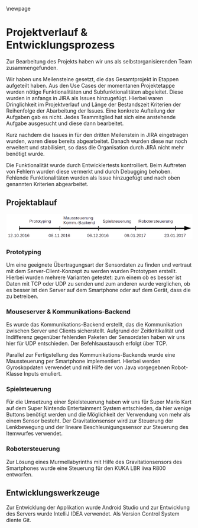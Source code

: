 
\newpage
# Projektverlauf & Entwicklungsprozess
Zur Bearbeitung des Projekts haben wir uns als selbstorganisierenden Team zusammengefunden.

Wir haben uns Meilensteine gesetzt, die das Gesamtprojekt in Etappen aufgeteilt haben.
Aus den Use Cases der momentanen Projektetappe wurden nötige Funktionalitäten und Subfunktionalitäten abgeleitet.
Diese wurden in anfangs in JIRA als Issues hinzugefügt. Hierbei waren Dringlichkeit im Projektverlauf und Länge der Bestandszeit Kriterien der Reihenfolge der Abarbeitung der Issues.
Eine konkrete Aufteilung der Aufgaben gab es nicht. Jedes Teammitglied hat sich eine anstehende Aufgabe ausgesucht und diese dann bearbeitet.

Kurz nachdem die Issues in für den dritten Meilenstein in JIRA eingetragen wurden, waren diese bereits abgearbeitet. 
Danach wurden diese nur noch erweitert und stabilisiert, so dass die Organisation durch JIRA nicht mehr benötigt wurde.

Die Funktionalität wurde durch Entwicklertests kontrolliert. Beim Auftreten von Fehlern wurden diese vermerkt und durch Debugging behoben.
Fehlende Funktionalitäten wurden als Issue hinzugefügt und nach oben genannten Kriterien abgearbeitet.

## Projektablauf
![Entwicklungszeitstrahl](Timeline.png)


### Prototyping
Um eine geeignete Übertragungsart der Sensordaten zu finden und vertraut mit dem Server-Client-Konzept zu werden wurden Prototypen erstellt.
Hierbei wurden mehrere Varianten getestet: zum einem ob es besser ist Daten mit TCP oder UDP zu senden und zum anderen wurde verglichen, ob es besser ist den Server auf dem Smartphone oder auf dem Gerät, dass die  zu betreiben.


### Mouseserver & Kommunikations-Backend
Es wurde das Kommunikations-Backend erstellt, das die Kommunikation zwischen Server und Clients sicherstellt. Aufgrund der Zeitkritikalität und Indifferenz gegenüber fehlenden Paketen der Sensordaten haben wir uns hier für UDP entschieden. Der Befehlsaustausch erfolgt über TCP.

Parallel zur Fertigstellung des Kommunikations-Backends wurde eine Maussteuerung per Smartphone implementiert. Hierbei werden Gyroskopdaten verwendet und mit Hilfe der von Java vorgegebnen Robot-Klasse Inputs emuliert.


### Spielsteuerung
Für die Umsetzung einer Spielsteuerung haben wir uns für Super Mario Kart auf dem Super Nintendo Entertainment System entschieden, da hier wenige Buttons benötigt werden und die Möglichkeit der Verwendung von mehr als einem Sensor besteht.
Der Gravitationsensor wird zur Steuerung der Lenkbewegung und der lineare Beschleunigungssensor zur Steuerung des Itemwurfes verwendet.

### Robotersteuerung
Zur Lösung eines Murmellabyrinths mit Hilfe des Gravitationsensors des Smartphones wurde eine Steuerung für den KUKA LBR iiwa R800 entworfen.



## Entwicklungswerkzeuge
Zur Entwicklung der Applikation wurde Android Studio und zur Entwicklung des Servers wurde IntelliJ IDEA verwendet. Als Version Control System diente Git.


